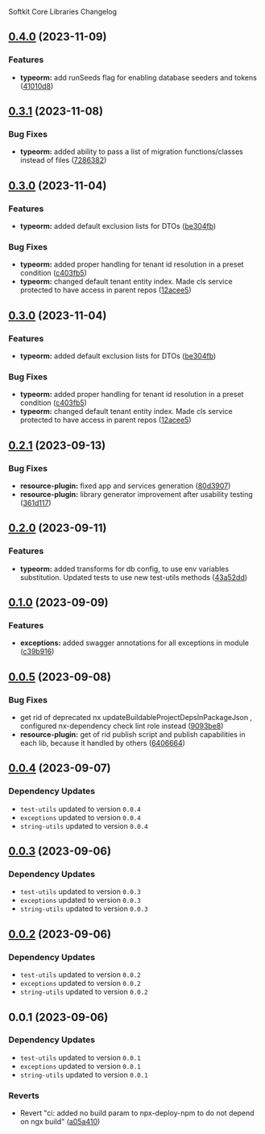 Softkit Core Libraries Changelog
## [0.4.0](https://github.com/softkitit/softkit-core/compare/typeorm-0.3.1...typeorm-0.4.0) (2023-11-09)


### Features

* **typeorm:** add runSeeds flag for enabling database seeders and tokens ([41010d8](https://github.com/softkitit/softkit-core/commit/41010d8d96c9a7dfba5615e666d3ba2c33b2d05a))

## [0.3.1](https://github.com/softkitit/softkit-core/compare/typeorm-0.3.0...typeorm-0.3.1) (2023-11-08)


### Bug Fixes

* **typeorm:** added ability to pass a list of migration functions/classes instead of files ([7286382](https://github.com/softkitit/softkit-core/commit/7286382283ed16f5ed677ab259ae12f7995765c5))

## [0.3.0](https://github.com/softkitit/softkit-core/compare/typeorm-0.2.1...typeorm-0.3.0) (2023-11-04)


### Features

* **typeorm:** added default exclusion lists for DTOs ([be304fb](https://github.com/softkitit/softkit-core/commit/be304fbebf4015cd0edc8123b3832d17b1882361))


### Bug Fixes

* **typeorm:** added proper handling for tenant id resolution in a preset condition ([c403fb5](https://github.com/softkitit/softkit-core/commit/c403fb5dc5ba6923d755bd583d5f41fb8fc31f34))
* **typeorm:** changed default tenant entity index. Made cls service protected to have access in parent repos ([12acee5](https://github.com/softkitit/softkit-core/commit/12acee550ea2156b5caed9f110b7fb562b5b8a94))

## [0.3.0](https://github.com/saas-buildkit/saas-buildkit-core/compare/typeorm-0.2.1...typeorm-0.3.0) (2023-11-04)


### Features

* **typeorm:** added default exclusion lists for DTOs ([be304fb](https://github.com/saas-buildkit/saas-buildkit-core/commit/be304fbebf4015cd0edc8123b3832d17b1882361))


### Bug Fixes

* **typeorm:** added proper handling for tenant id resolution in a preset condition ([c403fb5](https://github.com/saas-buildkit/saas-buildkit-core/commit/c403fb5dc5ba6923d755bd583d5f41fb8fc31f34))
* **typeorm:** changed default tenant entity index. Made cls service protected to have access in parent repos ([12acee5](https://github.com/saas-buildkit/saas-buildkit-core/commit/12acee550ea2156b5caed9f110b7fb562b5b8a94))

## [0.2.1](https://github.com/saas-buildkit/saas-buildkit-core/compare/typeorm-0.2.0...typeorm-0.2.1) (2023-09-13)


### Bug Fixes

* **resource-plugin:** fixed app and services generation ([80d3907](https://github.com/saas-buildkit/saas-buildkit-core/commit/80d3907881ca244e96aa017c8c9a3a83b2c132aa))
* **resource-plugin:** library generator improvement after usability testing ([361d117](https://github.com/saas-buildkit/saas-buildkit-core/commit/361d1179595e2a8c110c65a294aa6236bb7b9c10))

## [0.2.0](https://github.com/saas-buildkit/saas-buildkit-core/compare/typeorm-0.1.0...typeorm-0.2.0) (2023-09-11)


### Features

* **typeorm:** added transforms for db config, to use env variables substitution. Updated tests to use new test-utils methods ([43a52dd](https://github.com/saas-buildkit/saas-buildkit-core/commit/43a52dde686598afd0e8b0f5680856c3121f754d))

## [0.1.0](https://github.com/saas-buildkit/saas-buildkit-core/compare/typeorm-0.0.5...typeorm-0.1.0) (2023-09-09)


### Features

* **exceptions:** added swagger annotations for all exceptions in module ([c39b916](https://github.com/saas-buildkit/saas-buildkit-core/commit/c39b9160b7606d4c66dcb53fbb2b00beaa472959))

## [0.0.5](https://github.com/saas-buildkit/saas-buildkit-core/compare/typeorm-0.0.4...typeorm-0.0.5) (2023-09-08)


### Bug Fixes

* get rid of deprecated nx updateBuildableProjectDepsInPackageJson , configured nx-dependency check lint role instead ([9093be8](https://github.com/saas-buildkit/saas-buildkit-core/commit/9093be892fd5f71629a6c22388e12432dacefdec))
* **resource-plugin:** get of rid publish script and publish capabilities in each lib, because it handled by others ([6406664](https://github.com/saas-buildkit/saas-buildkit-core/commit/64066640d13cfc6bf4e16055349265015d7bcd12))

## [0.0.4](https://github.com/saas-buildkit/saas-buildkit-core/compare/typeorm-0.0.3...typeorm-0.0.4) (2023-09-07)

### Dependency Updates

* `test-utils` updated to version `0.0.4`
* `exceptions` updated to version `0.0.4`
* `string-utils` updated to version `0.0.4`
## [0.0.3](https://github.com/saas-buildkit/saas-buildkit-core/compare/typeorm-0.0.2...typeorm-0.0.3) (2023-09-06)

### Dependency Updates

* `test-utils` updated to version `0.0.3`
* `exceptions` updated to version `0.0.3`
* `string-utils` updated to version `0.0.3`
## [0.0.2](https://github.com/saas-buildkit/saas-buildkit-core/compare/typeorm-0.0.1...typeorm-0.0.2) (2023-09-06)

### Dependency Updates

* `test-utils` updated to version `0.0.2`
* `exceptions` updated to version `0.0.2`
* `string-utils` updated to version `0.0.2`
## 0.0.1 (2023-09-06)

### Dependency Updates

* `test-utils` updated to version `0.0.1`
* `exceptions` updated to version `0.0.1`
* `string-utils` updated to version `0.0.1`

### Reverts

* Revert "ci: added no build param to npx-deploy-npm to do not depend on ngx build" ([a05a410](https://github.com/saas-buildkit/saas-buildkit-core/commit/a05a41073965039dd9656840a80144dcd6b4e180))
